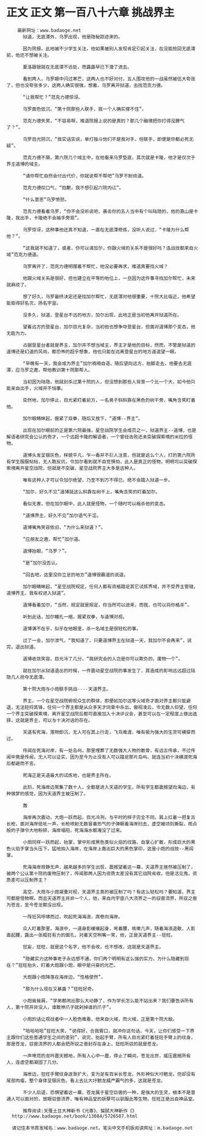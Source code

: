 # 正文 正文 第一百八十六章 挑战界主
        最新网址：www.badaoge.net
          狱道，无底潭外，乌罗出现，他是隐秘踪迹来的。
      
          因为院报，此地被不少学生关注，他如果被别人发现肯定引起关注，在没能抢回无底潭前，他还不想被关注。
      
          夏洛跟银就在无底潭不远处，而露露早已下潜了进去。
      
          看到两人，乌罗眼中闪过寒芒，这两人也不好对付，五人围攻他的一战虽然被伍大夸张了，但也没夸张多少，这两人确实很强，想着，乌罗离开狱道，去找范克力德。
      
          “让我帮忙？”范克力德惊讶。
      
          乌罗面色低沉，“第十院那些人联手，我一个人确实撑不住”。
      
          范克力德失笑，“不容易啊，难道院报上说的是真的？那几个融境把你打得没脾气了？”。
      
          乌罗目光阴沉，“我实话实说，单打独斗他们不是我对手，但联手，即便是你都必死无疑”。
      
          范克力德不屑，第六院几个域主中，在他看来乌罗垫底，其次就是卡隆，他才是仅次于界主道博的域主。
      
          “请你帮忙自然会付出代价，你就说帮不帮吧”乌罗不耐烦道。
      
          范克力德叹口气，“抱歉，我不想引起六院内讧”。
      
          “什么意思”乌罗愤怒。
      
          范克力德看着乌罗，“你不会没听说吧，袭击你的五人当中有个叫陆隐的，他的靠山是卡隆，我出手，卡隆绝不会袖手旁观”。
      
          乌罗惊讶，这种事他还真不知道，一直在无底潭修炼，没听人说过，“卡隆为什么帮他？”。
      
          “这我就不知道了，或者，你可以请加尔，你跟火域的关系不是很好吗？连战技都来自火域”范克力德道。
      
          乌罗离开了，范克力德明摆着不帮忙，他没必要再求，难道真要找火域？
      
          他跟火域关系是很好，但也建立在平等的地位上，一旦因为这件事寻找加尔帮忙，未来就麻烦了。
      
          想了好久，乌罗最终决定还是找加尔帮忙，无底潭对他很重要，十院大比临近，他希望能取得好名次，扬名宇宙。
      
          没多久，狱道，登星台不远的地方，加尔出现，此地正是当初他离开狱道所在。
      
          望着远方的登星台，加尔目光复杂，当初他也想争夺登星台，但面对道博那个变态，他无能为力。
      
          占据登星台者就是界主，加尔并不想当域主，界主才是他的目标，然而，不管是狱道的道博还是幻道的风尚，都恐怖的超乎想象，他也只能在远离登星台的地方遥遥望一眼。
      
          “早晚有一天，我会成为界主”加尔喃喃自语，随后望向远方，抬脚走去，他要去无底潭，应乌罗之邀，帮他教训第十院那帮人。
      
          当初因为陆隐，他就封杀过第十院的人，但没想到那些人背景一个比一个大，如今他只能亲自出手，火域并不怕事。
      
          突然地，加尔停止，目光紧盯着前方，一名男子斜斜靠在黑色的树干旁，嘴角含笑盯着他。
      
          加尔眼睛眯起，握紧了双拳，随后又放下，“道博--界主”。
      
          出现在加尔眼前的正是第六院最强，星空战院学生会成员之一，狱道界主--道博，也是解语者研究会公认的奇才，一个远超卡隆的解语者，一个曾经击败还未突破探索境的米拉的怪物。
      
          道博头发呈银灰色，样貌平凡，乍一看并不引人注意，但就是这么个人，打的第六院所有学生服服帖帖，无人敢反抗，令加尔看到就不自觉惧怕，此人是真正的怪物，明明可以突破探索境离开星空战院，但就是不突破，星空战院界主大多是这种人。
      
          唯有这种人才可以令加尔绝望，乃至不到万不得已，绝不会踏入狱道一步。
      
          “加尔，好久不见”道博就这么斜靠在树干上，嘴角含笑的盯着加尔。
      
          看似无害，但在加尔眼中，此人就是怪物，一个随时可以格杀他的变态。
      
          “道博界主，好久不见”加尔语气干涩。
      
          道博嘴角笑容依旧，“为什么来狱道？”。
      
          “应朋友之邀，帮忙”加尔道。
      
          道博抬眼，“乌罗？”。
      
          “是”加尔没否认。
      
          “回去吧，这里没你立足的地方”道博很霸道的说道。
      
          加尔眼睛眯起，“星空战院规定，任何人都有资格踏足其它试炼界域，并不受界主管辖，道博界主，我有权进入狱道”。
      
          道博看着加尔，“当然，规定就是规定，你当然可以进来，而我，也可以将你格杀”。
      
          听到此话，加尔瞳孔一缩，握紧双拳，与道博对视。
      
          道博满不在乎，似乎在他眼里，杀一名域主是很轻松的事。
      
          过了一会，加尔泄气，“我知道了，只要道博界主在狱道一天，我加尔不会再来”，说完，退出狱道。
      
          道博收敛笑容，目光冷了几分，“我研究会的人岂是你可以欺负的，废物一个”。
      
          就在加尔从狱道退出的时候，一件震动星空战院的事发生了，其造成的影响远远超过陆隐几人抢夺无底潭。
      
          第十院大炮与小炮联手挑战----天道界主。
      
          界主，一个在星空战院俯视众生的群体，即便如加尔这等火域奇才面对界主都只能避退，无法轻捋其锋，任何一个界主都是从众多天才同辈中杀出，傲视凌云，令无数人仰望，任何一个界主突破探索境，离开星空战院后都可直接加入十决评议会，甚至可以在一定程度上做出选择，这就是界主，可以与十决对话的存在。
      
          天道有死海，落物即沉，无人可在其上行走，飞鸟难渡，唯有极为强大的生灵可横穿而过。
      
          传闻在死海对岸，有一处岛屿，那里埋葬了无数强大人物的骸骨，有远古传承，不过传闻毕竟是传闻，无人可以证实，因为至今为止没有人可以踏足那片岛屿，就连当初十决横渡死海后都避而不言。
      
          死海正是天道最大的试炼地，也是界主所在。
      
          此刻，死海岸边聚集了数十人，全都是进入天道的学生，所有学生都震撼望向海边，有种做梦的感觉，因为天道界主被压制了。
      
          轰
      
          海岸再次震动，大炮一跃而起，目光冷冽，与平时的样子完全不同，肩上扛着一把复古长枪，面对海岸低吼一声，长枪喷射无数冒着热气的子弹朝着海岸扫去，虚空被顷刻撕裂，雨点般的子弹令大地粉碎，海岸塌陷，死海海水都淹没了过来。
      
          小炮同样一跃而起，抬掌，掌中形成黑色类似火焰的纹路，自掌心扩散，形成巨大的黑色火焰手掌当头压下，猛地拍入海岸，在海岸上轰出巨大的黑色掌印，这是小炮的战技--黑阎掌。
      
          死海海岸寂静无声，越来越多的学生出现，震撼望着这一幕，天道界主居然被压制了，被两个公认第十院的废物压制了，传闻那两人因为资质太差没有其它战院肯收，但是活见鬼，资质差可以压制界主？
      
          高空，大炮与小炮凝重对视，天道界主真的被压制了吗？有这么轻松吗？要知道，界主可都是怪物啊，而且天道界主并非一个人，他，来自内宇宙八大流界之一的驭兽流界，所驭之兽为苍龙，至今苍龙都没出现。
      
          一阵狂风呼啸而过，吹起死海海浪，席卷向海岸。
      
          众人盯着那里，海浪中，一道身影缓缓起身，弯着腰，咳嗽几声，随着海浪退散，人影直起腰，露出一张粗狂有力的面孔，对着天空咧嘴一笑，他，正是天道界主--狂旺。
      
          狂妄，狂旺，就是这个名字，他不会改，也不想改，这就是天道界主。
      
          “隐藏实力这种事老子永远想不通，你们两个明明有这么强的实力，为什么隐藏到现在？”狂旺抬头，盯着大炮跟小炮，眼中是兴奋的光芒。
      
          大炮跟小炮降落在海岸边，“性格使然”。
      
          “那为什么现在又暴露？”狂旺好奇。
      
          小炮耸耸肩，“学弟都闹出那么大动静了，作为学长怎么能不站出来？我们要告诉所有人，第十院并非没人，谁敢伸爪子就剁掉谁的爪子”。
      
          小炮的话让观战者中一人脸色难看，他来自火域，而火域，正是第十院大敌。
      
          “哈哈哈哈”狂旺大笑，“说得好，合我胃口，就冲你这句话，今天，让你们感受一下界主跟你们这些普通学生之间的差别”，说完，抬起手臂，所有人目光紧盯着狂旺手臂上的纹身，那是苍龙，驭兽流界的人都会把所驭之兽封存在身上，狂旺所驭的就是苍龙。
      
          一声嘹亮的龙吟震天撼地，所有人心中一震，停止了瞬间，苍龙出世，威压震撼所有人，连虚空都凝固了几分。
      
          海岸边，狂旺手臂纹身逐渐扩大，变为足有百米长苍龙，外形神似大圩魍龙，但却没有尾部肉瘤，整个身体呈银灰色，看上去比大圩魍龙威严霸气的多，这就是苍龙。
      
          不少人后退，恐惧望着这一幕，苍龙属于星空巨兽的一种，是强大的生灵，根本不是普通人可以面对的，放眼驭兽流界，唯有神品堂的妖孽可以驯服此等生物，狂旺正是出自神品堂。
      
          推荐阅读:天蚕土豆大神新书《元尊》、猫腻大神新作《》
      http://www.badaoge.net/book/13084/5726587.html
      
      请记住本书首发域名：www.badaoge.net。笔尖中文手机版阅读网址：m.badaoge.net